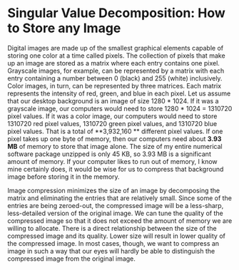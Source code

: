 # Singular Value Decomposition: How to Store any Image
Digital images are made up of the smallest graphical elements capable of storing one color at a time called pixels. The collection of pixels that make up an image are stored as a matrix where each entry contains one pixel. Grayscale images, for example, can be represented by a matrix with each entry containing a number between 0 (black) and 255 (white) inclusively. Color images, in turn, can be represented by three matrices. Each matrix represents the intensity of red, green, and blue in each pixel. Let us assume that our desktop background is an image of size 1280 * 1024. If it was a grayscale image, our computers would need to store 1280 * 1024 = 1310720 pixel values. If it was a color image, our computers would need to store 1310720 red pixel values, 1310720 green pixel values, and 1310720 blue pixel values. That is a total of **3,932,160 ** different pixel values. If one pixel takes up one byte of memory, then our computers need about **3.93 MB** of memory to store that image alone. The size of my entire numerical software package unzipped is only 45 KB, so 3.93 MB is a significant amount of memory. If your computer likes to run out of memory, I know mine certainly does, it would be wise for us to compress that background image before storing it in the memory. 

Image compression minimizes the size of an image by decomposing the matrix and eliminating the entries that are relatively small. Since some of the entries are being zeroed-out, the compressed image will be a less-sharp, less-detailed version of the original image. We can tune the quality of the compressed image so that it does not exceed the amount of memory we are willing to allocate. There is a direct relationship between the size of the compressed image and its quality. Lower size will result in lower quality of the compressed image. In most cases, though, we want to compress an image in such a way that our eyes will hardly be able to distinguish the compressed image from the original image.
